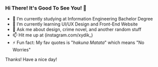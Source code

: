 ### Hi There! It's Good To See You! 👋

- 🔭 I’m currently studying at Information Engineering Bachelor Degree
- 🌱 I’m currently learning UI/UX Design and Front-End Website
- 💬 Ask me about design, crime novel, and another random stuff
- 📫 Hit me up at (instagram.com/xydik_)
- ⚡ Fun fact: My fav quotes is "_hakuna Matata_" which means "No Worries"

Thanks!
Have a nice day!
